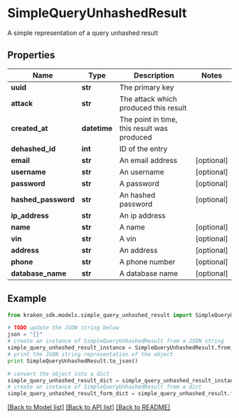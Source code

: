 # SimpleQueryUnhashedResult

A simple representation of a query unhashed result

## Properties
Name | Type | Description | Notes
------------ | ------------- | ------------- | -------------
**uuid** | **str** | The primary key | 
**attack** | **str** | The attack which produced this result | 
**created_at** | **datetime** | The point in time, this result was produced | 
**dehashed_id** | **int** | ID of the entry | 
**email** | **str** | An email address | [optional] 
**username** | **str** | An username | [optional] 
**password** | **str** | A password | [optional] 
**hashed_password** | **str** | An hashed password | [optional] 
**ip_address** | **str** | An ip address | 
**name** | **str** | A name | [optional] 
**vin** | **str** | A vin | [optional] 
**address** | **str** | An address | [optional] 
**phone** | **str** | A phone number | [optional] 
**database_name** | **str** | A database name | [optional] 

## Example

```python
from kraken_sdk.models.simple_query_unhashed_result import SimpleQueryUnhashedResult

# TODO update the JSON string below
json = "{}"
# create an instance of SimpleQueryUnhashedResult from a JSON string
simple_query_unhashed_result_instance = SimpleQueryUnhashedResult.from_json(json)
# print the JSON string representation of the object
print SimpleQueryUnhashedResult.to_json()

# convert the object into a dict
simple_query_unhashed_result_dict = simple_query_unhashed_result_instance.to_dict()
# create an instance of SimpleQueryUnhashedResult from a dict
simple_query_unhashed_result_form_dict = simple_query_unhashed_result.from_dict(simple_query_unhashed_result_dict)
```
[[Back to Model list]](../README.md#documentation-for-models) [[Back to API list]](../README.md#documentation-for-api-endpoints) [[Back to README]](../README.md)


